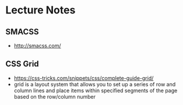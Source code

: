 # Lecture Notes

## SMACSS
- http://smacss.com/

## CSS Grid
- https://css-tricks.com/snippets/css/complete-guide-grid/
- grid is a layout system that allows you to set up a series of row and column lines and place items within specified segments of the page based on the row/column number